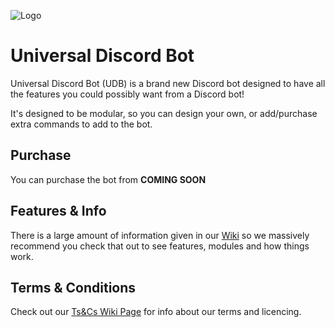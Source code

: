 ![Logo](https://cdn.discordapp.com/attachments/632238663094370366/633015638251536386/SmallLogo.png)

# Universal Discord Bot

Universal Discord Bot (UDB) is a brand new Discord bot designed to have all the features you could possibly want from a Discord bot!

It's designed to be modular, so you can design your own, or add/purchase extra commands to add to the bot.

## Purchase
You can purchase the bot from **COMING SOON**

## Features & Info
There is a large amount of information given in our [Wiki](https://github.com/Craftymatt2/UniversalDiscordBot/wiki) so we massively recommend you check that out to see features, modules and how things work.

## Terms & Conditions
Check out our [Ts&Cs Wiki Page](https://github.com/Craftymatt2/UniversalDiscordBot/wiki/Terms-and-Conditions) for info about our terms and licencing.
